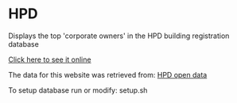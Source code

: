 # HPD 

Displays the top 'corporate owners' in the HPD building registration database

[Click here to see it online](https://hpd-elephantbird.rhcloud.com/)

The data for this website was retrieved from: [HPD open data](http://www1.nyc.gov/site/hpd/about/open-data.page)

To setup database run or modify: setup.sh






